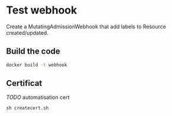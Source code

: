 # Test webhook

Create a MutatingAdmissionWebhook that add labels to Resource created/updated.

## Build the code

```bash
docker build -t webhook
```


## Certificat

*TODO* automatisation cert

```shell
sh createcert.sh
```
